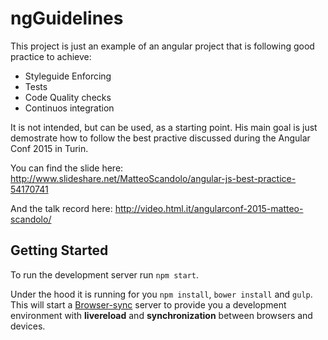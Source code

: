 # ngGuidelines

This project is just an example of an angular project that is following good practice to achieve:

- Styleguide Enforcing
- Tests
- Code Quality checks
- Continuos integration

It is not intended, but can be used, as a starting point. His main goal is just demostrate how to follow the best practive discussed during the Angular Conf 2015 in Turin.

You can find the slide here: http://www.slideshare.net/MatteoScandolo/angular-js-best-practice-54170741

And the talk record here: http://video.html.it/angularconf-2015-matteo-scandolo/

## Getting Started

To run the development server run `npm start`.

Under the hood it is running for you `npm install`, `bower install` and `gulp`. This will start a [Browser-sync]() server to provide you a development environment with **livereload** and **synchronization** between browsers and devices.
